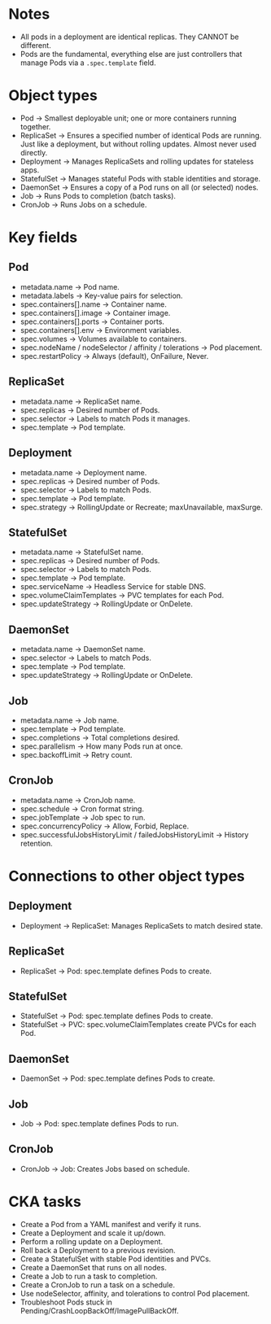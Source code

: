 # Notes
- All pods in a deployment are identical replicas. They CANNOT be different.
- Pods are the fundamental, everything else are just controllers that manage Pods via a `.spec.template` field.

# Object types
- Pod → Smallest deployable unit; one or more containers running together.
- ReplicaSet → Ensures a specified number of identical Pods are running. Just like a deployment, but without rolling updates. Almost never used directly.
- Deployment → Manages ReplicaSets and rolling updates for stateless apps.
- StatefulSet → Manages stateful Pods with stable identities and storage.
- DaemonSet → Ensures a copy of a Pod runs on all (or selected) nodes.
- Job → Runs Pods to completion (batch tasks).
- CronJob → Runs Jobs on a schedule.

# Key fields
## Pod
- metadata.name → Pod name.
- metadata.labels → Key-value pairs for selection.
- spec.containers[].name → Container name.
- spec.containers[].image → Container image.
- spec.containers[].ports → Container ports.
- spec.containers[].env → Environment variables.
- spec.volumes → Volumes available to containers.
- spec.nodeName / nodeSelector / affinity / tolerations → Pod placement.
- spec.restartPolicy → Always (default), OnFailure, Never.

## ReplicaSet
- metadata.name → ReplicaSet name.
- spec.replicas → Desired number of Pods.
- spec.selector → Labels to match Pods it manages.
- spec.template → Pod template.

## Deployment
- metadata.name → Deployment name.
- spec.replicas → Desired number of Pods.
- spec.selector → Labels to match Pods.
- spec.template → Pod template.
- spec.strategy → RollingUpdate or Recreate; maxUnavailable, maxSurge.

## StatefulSet
- metadata.name → StatefulSet name.
- spec.replicas → Desired number of Pods.
- spec.selector → Labels to match Pods.
- spec.template → Pod template.
- spec.serviceName → Headless Service for stable DNS.
- spec.volumeClaimTemplates → PVC templates for each Pod.
- spec.updateStrategy → RollingUpdate or OnDelete.

## DaemonSet
- metadata.name → DaemonSet name.
- spec.selector → Labels to match Pods.
- spec.template → Pod template.
- spec.updateStrategy → RollingUpdate or OnDelete.

## Job
- metadata.name → Job name.
- spec.template → Pod template.
- spec.completions → Total completions desired.
- spec.parallelism → How many Pods run at once.
- spec.backoffLimit → Retry count.

## CronJob
- metadata.name → CronJob name.
- spec.schedule → Cron format string.
- spec.jobTemplate → Job spec to run.
- spec.concurrencyPolicy → Allow, Forbid, Replace.
- spec.successfulJobsHistoryLimit / failedJobsHistoryLimit → History retention.

# Connections to other object types
## Deployment
- Deployment -> ReplicaSet: Manages ReplicaSets to match desired state.
## ReplicaSet
- ReplicaSet -> Pod: spec.template defines Pods to create.
## StatefulSet
- StatefulSet -> Pod: spec.template defines Pods to create.
- StatefulSet -> PVC: spec.volumeClaimTemplates create PVCs for each Pod.
## DaemonSet
- DaemonSet -> Pod: spec.template defines Pods to create.
## Job
- Job -> Pod: spec.template defines Pods to run.
## CronJob
- CronJob -> Job: Creates Jobs based on schedule.

# CKA tasks
- Create a Pod from a YAML manifest and verify it runs.
- Create a Deployment and scale it up/down.
- Perform a rolling update on a Deployment.
- Roll back a Deployment to a previous revision.
- Create a StatefulSet with stable Pod identities and PVCs.
- Create a DaemonSet that runs on all nodes.
- Create a Job to run a task to completion.
- Create a CronJob to run a task on a schedule.
- Use nodeSelector, affinity, and tolerations to control Pod placement.
- Troubleshoot Pods stuck in Pending/CrashLoopBackOff/ImagePullBackOff.
